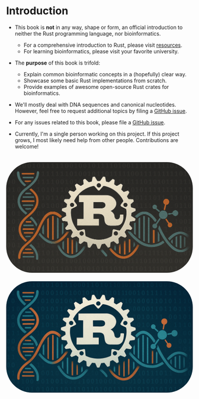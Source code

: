 # Introduction

* This book is **not** in any way, shape or form, an official introduction to neither the Rust programming language, nor bioinformatics.
    - For a comprehensive introduction to Rust, please visit [resources](../suffix/1_resources.md#resources).
    - For learning bioinformatics, please visit your favorite university.

* The **purpose** of this book is trifold:
    - Explain common bioinformatic concepts in a (hopefully) clear way.
    - Showcase some basic Rust implementations from scratch.
    - Provide examples of awesome open-source Rust crates for bioinformatics.

* We'll mostly deal with DNA sequences and canonical nucleotides. However, feel free to request additional topics by filing a [GitHub issue](https://github.com/OscarAspelin95/bioinformatics_with_rust/issues).

* For any issues related to this book, please file a [GitHub issue](https://github.com/OscarAspelin95/bioinformatics_with_rust/issues).

* Currently, I'm a single person working on this project. If this project grows, I most likely need help from other people. Contributions are welcome!


<img src="../assets/rust-bio-gray.png" class="logo-gray" style="margin-top: 20px; border-radius: 5em;"/>
<img src="../assets/rust-bio-blue.png" class="logo-blue" style="margin-top: 20px; border-radius: 5em;"/>
